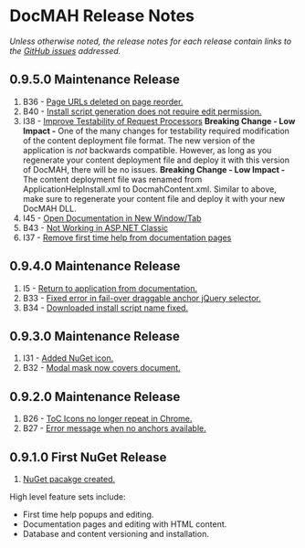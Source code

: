 DocMAH Release Notes
====================

*Unless otherwise noted, the release notes for each release contain links to the [GitHub issues][1] addressed.*

## 0.9.5.0 Maintenance Release
1. B36 - [Page URLs deleted on page reorder.][10]
1. B40 - [Install script generation does not require edit permission.][11]
1. I38 - [Improve Testability of Request Processors][12]
		 **Breaking Change - Low Impact -** One of the many changes for testability required
		 modification of the content deployment file format. The new version of the application 
		 is *not* backwards compatible. However, as long as you regenerate your content 
		 deployment file and deploy it with this version of DocMAH, there will be no issues.
		 **Breaking Change - Low Impact -** The content deployment file was renamed 
		 from ApplicationHelpInstall.xml to DocmahContent.xml. Similar to above, make sure to 
		 regenerate your content file and deploy it with your new DocMAH DLL.
1. I45 - [Open Documentation in New Window/Tab][13]
1. B43 - [Not Working in ASP.NET Classic][14]
1. I37 - [Remove first time help from documentation pages][15]

## 0.9.4.0 Maintenance Release
1. I5 - [Return to application from documentation.][6]
1. B33 - [Fixed error in fail-over draggable anchor jQuery selector.][7]
1. B34 - [Downloaded install script name fixed.][8]

## 0.9.3.0 Maintenance Release
1. I31 - [Added NuGet icon.][4]
1. B32 - [Modal mask now covers document.][5]

## 0.9.2.0 Maintenance Release
1. B26 - [ToC Icons no longer repeat in Chrome.][2]
1. B27 - [Error message when no anchors available.][3]

## 0.9.1.0 First NuGet Release
1. [NuGet pacakge created.][9]

High level feature sets include:

+ First time help popups and editing.
+ Documentation pages and editing with HTML content.
+ Database and content versioning and installation.

[1]: https://github.com/Milyli/DocMAH/issues
[2]: https://github.com/Milyli/DocMAH/issues/26
[3]: https://github.com/Milyli/DocMAH/issues/27
[4]: https://github.com/Milyli/DocMAH/issues/31
[5]: https://github.com/Milyli/DocMAH/issues/32
[6]: https://github.com/Milyli/DocMAH/issues/5
[7]: https://github.com/Milyli/DocMAH/issues/33
[8]: https://github.com/Milyli/DocMAH/issues/34
[9]: https://github.com/Milyli/DocMAH/issues/20
[10]: https://github.com/Milyli/DocMAH/issues/36
[11]: https://github.com/Milyli/DocMAH/issues/40
[12]: https://github.com/Milyli/DocMAH/issues/38
[13]: https://github.com/Milyli/DocMAH/issues/45
[14]: https://github.com/Milyli/DocMAH/issues/43
[15]: https://github.com/Milyli/DocMAH/issues/37